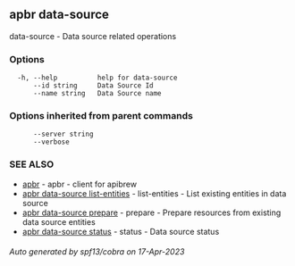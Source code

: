 ## apbr data-source

data-source - Data source related operations

### Options

```
  -h, --help          help for data-source
      --id string     Data Source Id
      --name string   Data Source name
```

### Options inherited from parent commands

```
      --server string   
      --verbose         
```

### SEE ALSO

* [apbr](apbr.md)	 - apbr - client for apibrew
* [apbr data-source list-entities](apbr_data-source_list-entities.md)	 - list-entities - List existing entities in data source
* [apbr data-source prepare](apbr_data-source_prepare.md)	 - prepare - Prepare resources from existing data source entities
* [apbr data-source status](apbr_data-source_status.md)	 - status - Data source status

###### Auto generated by spf13/cobra on 17-Apr-2023
